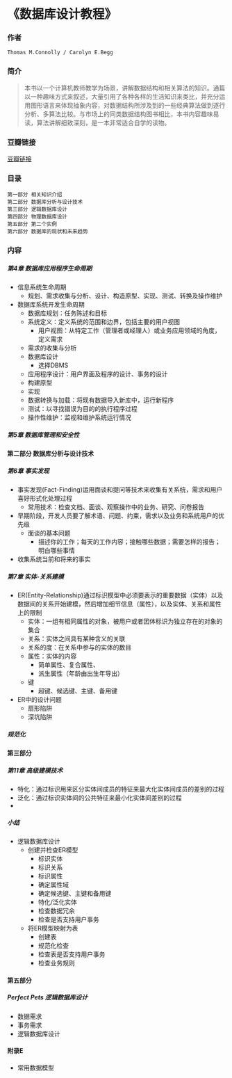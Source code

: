《数据库设计教程》
=============================

### 作者
    Thomas M.Connolly / Carolyn E.Begg 
    
### 简介
> 本书以一个计算机教师教学为场景，讲解数据结构和相关算法的知识。通篇以一种趣味方式来叙述，大量引用了各种各样的生活知识来类比，并充分运用图形语言来体现抽象内容，对数据结构所涉及到的一些经典算法做到逐行分析、多算法比较。与市场上的同类数据结构图书相比，本书内容趣味易读，算法讲解细致深刻，是一本非常适合自学的读物。

### 豆瓣链接
  [豆瓣链接](https://book.douban.com/subject/1220445/)

### 目录
```
第一部分 相关知识介绍
第二部分 数据库分析与设计技术
第三部分 逻辑数据库设计
第四部分 物理数据库设计
第五部分 第二个实例
第六部分 数据库的现状和未来趋势
```

### 内容



##### 第4章 数据库应用程序生命周期
* 信息系统生命周期
  - 规划、需求收集与分析、设计、构造原型、实现、测试、转换及操作维护
* 数据库系统开发生命周期
  - 数据库规划：任务陈述和目标
  - 系统定义：定义系统的范围和边界，包括主要的用户视图
    - 用户视图：从特定工作（管理者或经理人）或业务应用领域的角度，定义需求
  - 需求的收集与分析
  - 数据库设计
    - 选择DBMS
  - 应用程序设计：用户界面及程序的设计、事务的设计
  - 构建原型
  - 实现
  - 数据转换与加载：将现有数据导入新库中，运行新程序
  - 测试：以寻找错误为目的的执行程序过程
  - 操作性维护：监视和维护系统运行情况

##### 第5章 数据库管理和安全性

#### 第二部分 数据库分析与设计技术

##### 第6章 事实发现
* 事实发现(Fact-Finding)运用面谈和提问等技术来收集有关系统，需求和用户喜好形式化处理过程
  - 常用技术：检查文档、面谈、观察操作中的业务、研究、问卷报告
* 早期阶段，开发人员要了解术语、问题、约束，需求以及业务和系统用户的优先级
  - 面谈的基本问题
    - 描述你的工作；每天的工作内容；接触哪些数据；需要怎样的报告；明白哪些事情
* 收集系统当前和将来的事实


##### 第7章 实体-关系建模
* ER(Entity-Relationship)通过标识模型中必须要表示的重要数据（实体）以及数据间的关系开始建模，然后增加细节信息（属性），以及实体、关系和属性上的限制
  - 实体：一组有相同属性的对象，被用户或者团体标识为独立存在的对象的集合
  - 关系：实体之间具有某种含义的关联
  - 关系的度：在关系中参与的实体的数目
  - 属性：实体的内容
    - 简单属性、复合属性、
    - 派生属性（年龄由出生年导出）
  - 键
    - 超键、候选键、主键、备用键
* ER中的设计问题
  - 扇形陷阱
  - 深坑陷阱

##### 规范化

#### 第三部分

##### 第11章 高级建模技术
* 特化：通过标识用来区分实体间成员的特征来最大化实体间成员的差别的过程
* 泛化：通过标识实体间的公共特征来最小化实体间差别的过程 
* 

##### 小结
* 逻辑数据库设计
  - 创建并检查ER模型
    - 标识实体
    - 标识关系
    - 标识属性
    - 确定属性域
    - 确定候选键、主键和备用键
    - 特化/泛化实体
    - 检查数据冗余
    - 检查是否支持用户事务
  - 将ER模型映射为表
    - 创建表
    - 规范化检查
    - 检查表是否支持用户事务
    - 检查业务规则
    
#### 第五部分

##### Perfect Pets 逻辑数据库设计
* 数据需求
* 事务需求
* 逻辑数据库设计

#### 附录E
* 常用数据模型

